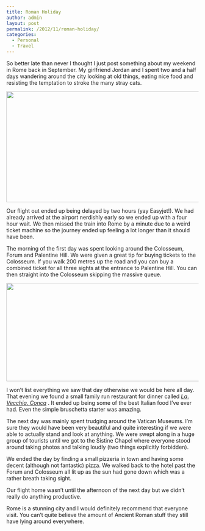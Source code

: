 ```yaml
---
title: Roman Holiday
author: admin
layout: post
permalink: /2012/11/roman-holiday/
categories:
  - Personal
  - Travel
---
```

So better late than never I thought I just post something about my weekend in Rome back in September. My girlfriend Jordan and I spent two and a half days wandering around the city looking at old things, eating nice food and resisting the temptation to stroke the many stray cats.

[<img class="alignnone  wp-image-469" title="Forum" src="http://www.louishoughton.com/wp-content/uploads/2012/09/DSC02748-1024x477.jpg" alt="" width="626" height="291" />][1]

Our flight out ended up being delayed by two hours (yay Easyjet!). We had already arrived at the airport nerdishly early so we ended up with a four hour wait. We then missed the train into Rome by a minute due to a weird ticket machine so the journey ended up feeling a lot longer than it should have been.

The morning of the first day was spent looking around the Colosseum, Forum and Palentine Hill. We were given a great tip for buying tickets to the Colosseum. If you walk 200 metres up the road and you can buy a combined ticket for all three sights at the entrance to Palentine Hill. You can then straight into the Colosseum skipping the massive queue.

[<img class="alignnone  wp-image-468" title="Colosseum" src="http://www.louishoughton.com/wp-content/uploads/2012/09/DSC02729-1024x476.jpg" alt="" width="556" height="258" />][2]

I won&#8217;t list everything we saw that day otherwise we would be here all day. That evening we found a small family run restaurant for dinner called [*La*. *Vecchia*. *Conca*][3] . It ended up being some of the best Italian food I&#8217;ve ever had. Even the simple bruschetta starter was amazing.

The next day was mainly spent trudging around the Vatican Museums. I&#8217;m sure they would have been very beautiful and quite interesting if we were able to actually stand and look at anything. We were swept along in a huge group of tourists until we got to the Sistine Chapel where everyone stood around taking photos and talking loudly (two things explicitly forbidden).

We ended the day by finding a small pizzeria in town and having some decent (although not fantastic) pizza. We walked back to the hotel past the Forum and Colosseum all lit up as the sun had gone down which was a rather breath taking sight.

Our flight home wasn&#8217;t until the afternoon of the next day but we didn&#8217;t really do anything productive.

Rome is a stunning city and I would definitely recommend that everyone visit. You can&#8217;t quite believe the amount of Ancient Roman stuff they still have lying around everywhere.

&nbsp;

 [1]: http://www.louishoughton.com/wp-content/uploads/2012/09/DSC02748.jpg
 [2]: http://www.louishoughton.com/wp-content/uploads/2012/09/DSC02729.jpg
 [3]: http://www.lavecchiaconca.it/ "La. Vecchia. Conca"